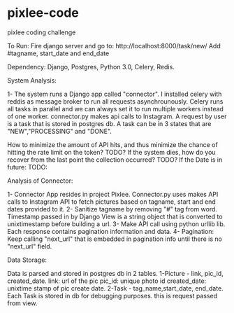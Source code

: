 # pixlee-code
pixlee coding challenge

To Run:
Fire django server and go to:
http://localhost:8000/task/new/
Add #tagname, start_date and end_date

Dependency:
Django, Postgres, Python 3.0, Celery, Redis.

System Analysis:

1- The system runs a Django app called "connector". I installed celery with reddis as message broker to run all requests 
asynchrounously. Celery runs all tasks in parallel and we can always set it to run multiple workers instead of one worker.
connector.py makes api calls to Instagram. A request by user is a task that is stored in postgres db. A task can be in 3 states that are "NEW","PROCESSING" and "DONE". 

How to minimize the amount of API hits, and thus minimize the chance of hitting the rate limit on the token?
TODO?
If the system dies, how do you recover from the last point the collection occurred?
TODO?
If the Date is in future:
TODO:

Analysis of Connector:

1- Connector App resides in project Pixlee. Connector.py uses makes API calls to Instagram API to fetch pictures based on 
tagname, start and end dates provided to it.
2- Sanitize tagname by removing "#" tag from word. Timestamp passed in by Django View is a string object that is converted to 
unixtimestamp before building a url.
3- Make API call using python urllib lib. Each response contains pagination information and data. 
4- Pagination: Keep calling "next_url" that is embedded in pagination info until there is no "next_url" field.

Data Storage:

Data is parsed and stored in postgres db in 2 tables. 
1-Picture - link, pic_id, created_date.
link: url of the pic
pic_id: unique photo id
created_date: unixtime stamp of pic create date.
2-Task - tag_name,start_date, end_date.
Each Task is stored in db for debugging purposes. 
this is request passed from view.





